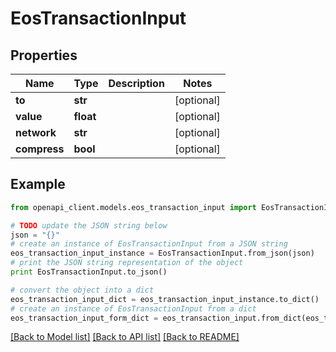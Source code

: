 # EosTransactionInput


## Properties
Name | Type | Description | Notes
------------ | ------------- | ------------- | -------------
**to** | **str** |  | [optional] 
**value** | **float** |  | [optional] 
**network** | **str** |  | [optional] 
**compress** | **bool** |  | [optional] 

## Example

```python
from openapi_client.models.eos_transaction_input import EosTransactionInput

# TODO update the JSON string below
json = "{}"
# create an instance of EosTransactionInput from a JSON string
eos_transaction_input_instance = EosTransactionInput.from_json(json)
# print the JSON string representation of the object
print EosTransactionInput.to_json()

# convert the object into a dict
eos_transaction_input_dict = eos_transaction_input_instance.to_dict()
# create an instance of EosTransactionInput from a dict
eos_transaction_input_form_dict = eos_transaction_input.from_dict(eos_transaction_input_dict)
```
[[Back to Model list]](../README.md#documentation-for-models) [[Back to API list]](../README.md#documentation-for-api-endpoints) [[Back to README]](../README.md)


